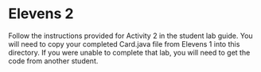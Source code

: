# Elevens 2

Follow the instructions provided for Activity 2 in the student lab guide. You will need to copy your completed Card.java file from Elevens 1 into this directory. If you were unable to complete that lab, you will need to get the code from another student.
